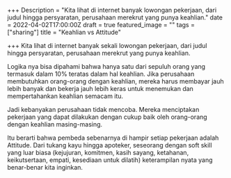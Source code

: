 +++
Description = "Kita lihat di internet banyak lowongan pekerjaan, dari judul hingga persyaratan, perusahaan merekrut yang punya keahlian."
date = 2022-04-02T17:00:00Z
draft = true
featured_image = ""
tags = ["sharing"]
title = "Keahlian vs Attitude"

+++
Kita lihat di internet banyak sekali lowongan pekerjaan, dari judul hingga persyaratan, perusahaan merekrut yang punya keahlian.

Logika nya bisa dipahami bahwa hanya satu dari sepuluh orang yang termasuk dalam 10% teratas dalam hal keahlian. Jika perusahaan membutuhkan orang-orang dengan keahlian, mereka harus membayar jauh lebih banyak dan bekerja jauh lebih keras untuk menemukan dan mempertahankan keahlian semacam itu.

Jadi kebanyakan perusahaan tidak mencoba. Mereka menciptakan pekerjaan yang dapat dilakukan dengan cukup baik oleh orang-orang dengan keahlian masing-masing.

Itu berarti bahwa pembeda sebenarnya di hampir setiap pekerjaan adalah Attitude. Dari tukang kayu hingga apoteker, seseorang dengan soft skill yang luar biasa (kejujuran, komitmen, kasih sayang, ketahanan, keikutsertaan, empati, kesediaan untuk dilatih) keterampilan nyata yang benar-benar kita inginkan.